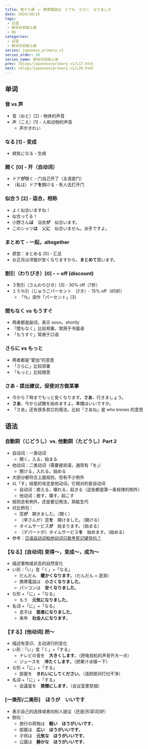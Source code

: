 ```yaml
---
title: 第十八课 —— 携帯電話は　とても　小さく　なりました
date: 2024/10/15
tags:
 - 日语
 - 新标日初级上册
 - N5
categories:
 - 日语
 - 新标日初级上册
series: japanese_primary_v1
series_order: 18
series_name: 新标日初级上册
prev: /blogs/japanese/primary_v1/L17.html
next: /blogs/japanese/primary_v1/L19.html
---
```


## 单词

### 音 vs 声

+ 音（おと）\[2\] - 物体的声音
+ 声（こえ）\[1\] - 人和动物的声音
  + 声がきれい

### なる \[1\] - 变成

+ 病気になる - 生病

### 開く \[0\] - 开（自动词）

+ ドア**が**開く - 门自己开了（主语是门）
+ （私は）ドア**を**開ける - 有人去打开门

### 似合う \[2\] - 适合，相称

+ よく似合いますね！
+ 似合ってる！
+ 小野さん**は**　浴衣**が**　似合います。
+ このシャツ**は**　父**に**　似合いません。派手ですよ。

### まとめて - 一起，altogether

+ 原型：まとめる \[0\] - 汇总
+ お正月は洋服が安くなりますから、**まとめて**買います。

### 割引（わりびき）\[0\] - ~ off (discount)

+ ３割引（さんわりびき）\[3\] - 30% off（7折）
+ １５％引（じゅうごパーセント　びき）- 15% off（85折）
  + 「％」读作「パーセント」\[3\]

### 間もなく vs もうすぐ

+ 两者都是副词，表示 soon，shortly
+ 「間もなく」比较郑重，常用于书面语
+ 「もうすぐ」常用于口语

### さらに vs もっと

+ 两者都是“更加”的意思
+ 「さらに」比较郑重
+ 「もっと」比较随意

### さあ - 提出建议，促使对方做某事

+ 今から７時までもっと安くなります。**さあ**、行きましょう。
+ **さあ**、今から試験を始めますよ。準備はいいですか。
+ 「さあ」还有很多其它的用法，比如「さあね」是 who knows 的意思

## 语法

### 自動詞（じどうし）vs. 他動詞（たどうし）Part 2

+ 自动词：一类动词
  + 開く，入る，始まる
+ 他动词：二类动词（需要接宾语，通常有「を」）
  + 開ける，入れる，始める
+ 大部分都符合上面规则，但有不少例外
+ 以「す」结尾的肯定是他动词，它相对的是自动词
  + 自动词：癒える，壊れる，起きる（这些都是第一条规律的例外）
  + 他动词：癒す，壊す，起こす
+ 规则总有例外，还是要记用法，熟能生巧
+ 对比例句：
  + 窓**が**　開きました。（開く）
  + （李さんが）窓**を**　開けました。（開ける）
  + タイムサービス**が**　始まります。（始まる）
  + （デパートが）タイムサービス**を**　始めます。（始める）
+ 参考：[日语自动词和他动词只能考死记硬背吗？](https://www.zhihu.com/question/427812306/answer/1550154438)

### 【なる】\[自动词\] 变得～，变成～，成为～

+ 描述事物或状态的自然变化
+ い形：「い」变「く」+「なる」
  + だんだん　**暖かくなります**。（だんだん = 逐渐）
  + 携帯電話は　**小さくなりました**。
  + パソコンは　**安くなりました**。
+ な形 +「に」+「なる」
  + もう　**元気になりました**。
+ 名词 +「に」+「なる」
  + 息子は　**医者になりました**。
  + 来年　**社会人になります**。

### 【する】\[他动词\] 把～

+ 描述有意识、主动进行的变化
+ い形：「い」变「く」+「する」
  + テレビの音を　**大きくします**。（把电视机的声音开大一点）
  + ジュースを　**冷たくします**。（把果汁冰镇一下）
+ な形 +「に」+「する」
  + 部屋を　**きれいにしてください**。（请把房间打扫干净）
+ 名词 +「に」+「する」
  + 会議室を　**禁煙にします**。（会议室里禁烟）

### \[一类形/二类形\]　ほうが　いいです

+ 表示自己的选择或者向别人提议（还是\[形容词\]好）
+ 例句：
  + 旅行の荷物は　**軽い　ほうがいいです**。
  + 部屋は　**広い　ほうがいいです**。
  + 子供は　**元気な　ほうがいいです**。
  + 公園は　**静かな　ほうがいいです**。
